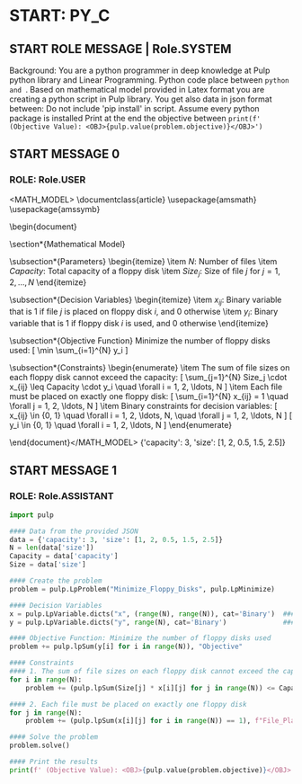 # START: PY_C 
## START ROLE MESSAGE | Role.SYSTEM 
Background: You are a python programmer in deep knowledge at Pulp python library and Linear Programming. Python code place between ```python and ```. Based on mathematical model provided in Latex format you are creating a python script in Pulp library. You get also data in json format between: <DATA></DATA> Do not include 'pip install' in script. Assume every python package is installed Print at the end the objective between <OBJ></OBJ> `print(f' (Objective Value): <OBJ>{pulp.value(problem.objective)}</OBJ>')` 
## START MESSAGE 0 
### ROLE: Role.USER
<MATH_MODEL>
\documentclass{article}
\usepackage{amsmath}
\usepackage{amssymb}

\begin{document}

\section*{Mathematical Model}

\subsection*{Parameters}
\begin{itemize}
    \item $N$: Number of files
    \item $Capacity$: Total capacity of a floppy disk
    \item $Size_j$: Size of file $j$ for $j = 1, 2, \ldots, N$
\end{itemize}

\subsection*{Decision Variables}
\begin{itemize}
    \item $x_{ij}$: Binary variable that is 1 if file $j$ is placed on floppy disk $i$, and 0 otherwise
    \item $y_i$: Binary variable that is 1 if floppy disk $i$ is used, and 0 otherwise
\end{itemize}

\subsection*{Objective Function}
Minimize the number of floppy disks used:
\[
\min \sum_{i=1}^{N} y_i
\]

\subsection*{Constraints}
\begin{enumerate}
    \item The sum of file sizes on each floppy disk cannot exceed the capacity:
    \[
    \sum_{j=1}^{N} Size_j \cdot x_{ij} \leq Capacity \cdot y_i \quad \forall i = 1, 2, \ldots, N
    \]
    \item Each file must be placed on exactly one floppy disk:
    \[
    \sum_{i=1}^{N} x_{ij} = 1 \quad \forall j = 1, 2, \ldots, N
    \]
    \item Binary constraints for decision variables:
    \[
    x_{ij} \in \{0, 1\} \quad \forall i = 1, 2, \ldots, N, \quad \forall j = 1, 2, \ldots, N
    \]
    \[
    y_i \in \{0, 1\} \quad \forall i = 1, 2, \ldots, N
    \]
\end{enumerate}

\end{document}</MATH_MODEL>
<DATA>
{'capacity': 3, 'size': [1, 2, 0.5, 1.5, 2.5]}</DATA>


## START MESSAGE 1 
### ROLE: Role.ASSISTANT
```python
import pulp

#### Data from the provided JSON
data = {'capacity': 3, 'size': [1, 2, 0.5, 1.5, 2.5]}
N = len(data['size'])
Capacity = data['capacity']
Size = data['size']

#### Create the problem
problem = pulp.LpProblem("Minimize_Floppy_Disks", pulp.LpMinimize)

#### Decision Variables
x = pulp.LpVariable.dicts("x", (range(N), range(N)), cat='Binary')  #### x_ij
y = pulp.LpVariable.dicts("y", range(N), cat='Binary')              #### y_i

#### Objective Function: Minimize the number of floppy disks used
problem += pulp.lpSum(y[i] for i in range(N)), "Objective"

#### Constraints
#### 1. The sum of file sizes on each floppy disk cannot exceed the capacity
for i in range(N):
    problem += (pulp.lpSum(Size[j] * x[i][j] for j in range(N)) <= Capacity * y[i]), f"Capacity_Constraint_{i}"

#### 2. Each file must be placed on exactly one floppy disk
for j in range(N):
    problem += (pulp.lpSum(x[i][j] for i in range(N)) == 1), f"File_Placed_Constraint_{j}"

#### Solve the problem
problem.solve()

#### Print the results
print(f' (Objective Value): <OBJ>{pulp.value(problem.objective)}</OBJ>')
```

